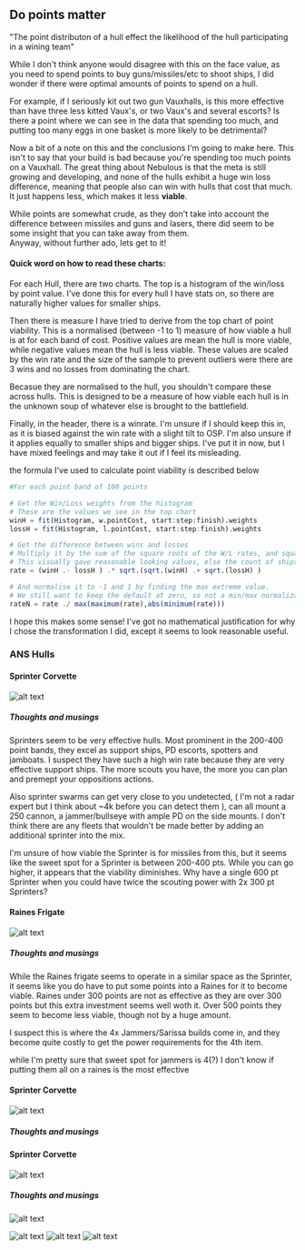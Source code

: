 ## Do points matter

"The point distributon of a hull effect the likelihood of the hull participating in a wining team"

While I don't think anyone would disagree with this on the face value, as you need to spend points to buy guns/missiles/etc to shoot ships, I did wonder if there were optimal amounts of points to spend on a hull. 

For example, if I seriously kit out two gun Vauxhalls, is this more effective than have three less kitted Vaux's, or two Vaux's and several escorts? Is there a point where we can see in the data that spending too much, and putting too many eggs in one basket is more likely to be detrimental? 

Now a bit of a note on this and the conclusions I'm going to make here. This isn't to say that your build is bad because you're spending too much points on a Vauxhall. The great thing about Nebulous is that the meta is still growing and developing, and none of the hulls exhibit a huge win loss difference, meaning that people also can win with hulls that cost that much. It just happens less, which makes it less **viable**. 

While points are somewhat crude, as they don't take into account the difference between missiles and guns and lasers, there did seem to be some insight that you can take away from them.  
Anyway, without further ado, lets get to it!

#### Quick word on how to read these charts:

For each Hull, there are two charts. The top is a histogram of the win/loss by point value. I've done this for every hull I have stats on, so there are naturally higher values for smaller ships. 

Then there is measure I have tried to derive from the top chart of point viability. This is a normalised (between -1 to 1) measure of how viable a hull is at for each band of cost. Positive values are mean the hull is more viable, while negative values mean the hull is less viable. These values are scaled by the win rate and the size of the sample to prevent outliers were there are 3 wins and no losses from dominating the chart. 

Becasue they are normalised to the hull, you shouldn't compare these across hulls. This is designed to be a measure of how viable each hull is in the unknown soup of whatever else is brought to the battlefield. 

Finally, in the header, there is a winrate. I'm unsure if I should keep this in, as it is biased against the win rate with a slight tilt to OSP. I'm also unsure if it applies equally to smaller ships and bigger ships. I've put it in now, but I have mixed feelings and may take it out if I feel its misleading.  


the formula I've used to calculate point viability is described below

```Julia
#For each point band of 100 points

# Get the Win/Loss weights from the histogram
# These are the values we see in the top chart
winH = fit(Histogram, w.pointCost, start:step:finish).weights
lossH = fit(Histogram, l.pointCost, start:step:finish).weights

# Get the difference between wins and losses
# Multiply it by the sum of the square roots of the W/L rates, and squareRoot it again  
# This visually gave reasonable looking values, else the count of ships in larger buckets dominated 
rate = (winH .- lossH ) .* sqrt.(sqrt.(winH) .+ sqrt.(lossH) )

# And normalise it to -1 and 1 by finding the max extreme value. 
# We still want to keep the default at zero, so not a min/max normalization
rateN = rate ./ max(maximum(rate),abs(minimum(rate)))

```

I hope this makes some sense! I've got no mathematical  justification for why I chose the transformation I did, except it seems to look reasonable useful. 

### ANS Hulls

#### Sprinter Corvette

![alt text](assets/pointEffectiveness/Sprinter_Corvette.png "Sprinter Point Viability")

##### Thoughts and musings
Sprinters seem to be very effective hulls. Most prominent in the 200-400 point bands, they excel as support ships, PD escorts, spotters and jamboats. I suspect they have such a high win rate because they are very effective support ships. The more scouts you have, the more you can plan and premept your oppositions actions. 

Also sprinter swarms can get very close to you undetected, ( I'm not a radar expert but I think about ~4k before you can detect them ), can all mount a 250 cannon, a jammer/bullseye with ample PD on the side mounts. I don't think there are any fleets that wouldn't be made better by adding an additional sprinter into the mix.  

I'm unsure of how viable the Sprinter is for missiles from this, but it seems like the sweet spot for a Sprinter is between 200-400 pts. While you can go higher, it appears that the viability diminishes. Why have a single 600 pt Sprinter when you could have twice the scouting power with 2x 300 pt Sprinters?

#### Raines Frigate

![alt text](assets/pointEffectiveness/Raines_Frigate.png "Raines Point Viability")

##### Thoughts and musings

While the Raines frigate seems to operate in a similar space as the Sprinter, it seems like you do have to put some points into a Raines for it to become viable. Raines under 300 points are not as effective as they are over 300 points but this extra investment seems well woth it. Over 500 points they seem to become less viable, though not by a huge amount. 

I suspect this is where the 4x Jammers/Sarissa builds come in, and they become quite costly to get the power requirements for the 4th item.

while I'm pretty sure that sweet spot for jammers is 4(?) I don't know if putting them all on a raines is the most effective









#### Sprinter Corvette

![alt text](assets/pointEffectiveness//Sprinter_Corvette.png "Sprinter Point Viability")

##### Thoughts and musings
#### Sprinter Corvette

![alt text](assets/pointEffectiveness//Sprinter_Corvette.png "Sprinter Point Viability")

##### Thoughts and musings


![alt text](assets/pointEffectiveness/Keystone_Destroyer.png "Keystone Point Viability")

![alt text](assets/pointEffectiveness/Keystone_Destroyer.png "Keystone Point Viability")
![alt text](assets/pointEffectiveness/Keystone_Destroyer.png "Keystone Point Viability")
![alt text](assets/pointEffectiveness/Keystone_Destroyer.png "Keystone Point Viability")






